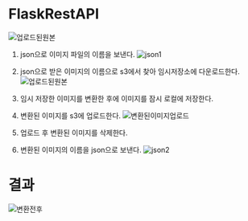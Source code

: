 # FlaskRestAPI

![업로드된원본](https://user-images.githubusercontent.com/78336335/148682864-51b41514-cf92-42c0-9de6-286d3bb0be81.png)


1. json으로 이미지 파일의 이름을 보낸다.
![json1](https://user-images.githubusercontent.com/78336335/148682855-9379f0c4-54a6-4de6-bdb7-ce5007c16ad1.png)

4. json으로 받은 이미지의 이름으로 s3에서 찾아 임시저장소에 다운로드한다.
![업로드된원본](https://user-images.githubusercontent.com/78336335/148682864-51b41514-cf92-42c0-9de6-286d3bb0be81.png)

6. 임시 저장한 이미지를 변환한 후에 이미지를 잠시 로컬에 저장한다.
7. 변환된 이미지를 s3에 업로드한다.
![변환된이미지업로드](https://user-images.githubusercontent.com/78336335/148682861-22e23ae6-ccb9-41f4-92e4-55d39b6b07a3.png)

8. 업로드 후 변환된 이미지를 삭제한다.
9. 변환된 이미지의 이름을 json으로 보낸다.
![json2](https://user-images.githubusercontent.com/78336335/148682859-cf74e473-70f4-40b5-89e5-903cc11478cf.png)

# 결과
![변환전후](https://user-images.githubusercontent.com/78336335/148682862-9387c06b-b856-4e17-9858-53b57312252a.png)


